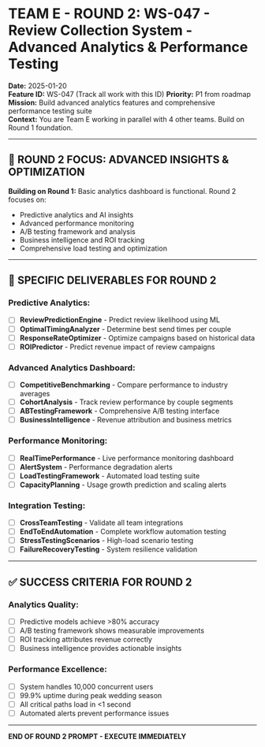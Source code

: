 # TEAM E - ROUND 2: WS-047 - Review Collection System - Advanced Analytics & Performance Testing

**Date:** 2025-01-20  
**Feature ID:** WS-047 (Track all work with this ID)
**Priority:** P1 from roadmap  
**Mission:** Build advanced analytics features and comprehensive performance testing suite  
**Context:** You are Team E working in parallel with 4 other teams. Build on Round 1 foundation.

---

## 🎯 ROUND 2 FOCUS: ADVANCED INSIGHTS & OPTIMIZATION

**Building on Round 1:** Basic analytics dashboard is functional. Round 2 focuses on:
- Predictive analytics and AI insights
- Advanced performance monitoring
- A/B testing framework and analysis
- Business intelligence and ROI tracking
- Comprehensive load testing and optimization

---

## 🎯 SPECIFIC DELIVERABLES FOR ROUND 2

### Predictive Analytics:
- [ ] **ReviewPredictionEngine** - Predict review likelihood using ML
- [ ] **OptimalTimingAnalyzer** - Determine best send times per couple
- [ ] **ResponseRateOptimizer** - Optimize campaigns based on historical data
- [ ] **ROIPredictor** - Predict revenue impact of review campaigns

### Advanced Analytics Dashboard:
- [ ] **CompetitiveBenchmarking** - Compare performance to industry averages
- [ ] **CohortAnalysis** - Track review performance by couple segments
- [ ] **ABTestingFramework** - Comprehensive A/B testing interface
- [ ] **BusinessIntelligence** - Revenue attribution and business metrics

### Performance Monitoring:
- [ ] **RealTimePerformance** - Live performance monitoring dashboard
- [ ] **AlertSystem** - Performance degradation alerts
- [ ] **LoadTestingFramework** - Automated load testing suite
- [ ] **CapacityPlanning** - Usage growth prediction and scaling alerts

### Integration Testing:
- [ ] **CrossTeamTesting** - Validate all team integrations
- [ ] **EndToEndAutomation** - Complete workflow automation testing
- [ ] **StressTestingScenarios** - High-load scenario testing
- [ ] **FailureRecoveryTesting** - System resilience validation

---

## ✅ SUCCESS CRITERIA FOR ROUND 2

### Analytics Quality:
- [ ] Predictive models achieve >80% accuracy
- [ ] A/B testing framework shows measurable improvements
- [ ] ROI tracking attributes revenue correctly
- [ ] Business intelligence provides actionable insights

### Performance Excellence:
- [ ] System handles 10,000 concurrent users
- [ ] 99.9% uptime during peak wedding season
- [ ] All critical paths load in <1 second
- [ ] Automated alerts prevent performance issues

---

**END OF ROUND 2 PROMPT - EXECUTE IMMEDIATELY**